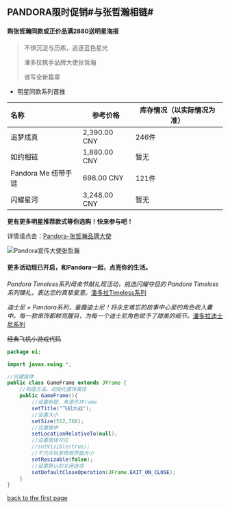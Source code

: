 ## PANDORA限时促销#与张哲瀚相链#

#### 购张哲瀚同款或正价品满2880送明星海报

> 不惧沉淀与历练，追逐蓝色星光
>
> 潘多拉携手品牌大使张哲瀚
>
> 谱写全新篇章

- 明星同款系列首推

| 名称                | 参考价格     | 库存情况（以实际情况为准） |
| :------------------ | ------------ | -------------------------- |
| 追梦成真            | 2,390.00 CNY | 246件                      |
| 如约相链            | 1,880.00 CNY | 暂无                       |
| Pandora Me 纽带手链 | 698.00 CNY   | 121件                      |
| 闪耀星河            | 3,248.00 CNY | 暂无                       |

**更有更多明星推荐款式等你选购！快来参与吧！**

详情请点击：[Pandora-张哲瀚品牌大使](https://cn.pandora.net/zh/jewellery/featured/cn-2021-ZZH/#icid=e:homepage:module0-zzh-celebrity-W16)

![Pandora宣传大使张哲瀚](https://cms-live.pandora.net/resource/responsive-image/1356114/m36-hero-full-width-module-large/lg/20/2021-04-14pandoraxzhangzhehan.jpg)

#### 更多活动现已开启，和Pandora一起，点亮你的生活。

*Pandora Timeless系列母亲节献礼现活动，挑选闪耀夺目的 Pandora Timeless 系列臻礼，表达您的真挚爱意。*[潘多拉Timeless系列](https://cn.pandora.net/zh/jewellery/pandora-timeless-collection/#icid=e:homepage:module3Pandora-timeless-W17)

*迪士尼 × Pandora系列，童趣迪士尼！将永生难忘的故事中心爱的角色收入囊中。每一款串饰都鲜亮醒目，为每一个迪士尼角色赋予了甜美的细节。*[潘多拉迪士尼系列](https://cn.pandora.net/zh/jewellery/disney-collection/#icid=e:homepage:module5PandoraDisney-W17)

~~经典飞机小游戏代码~~

```java
package ui;

import javax.swing.*;

//创建窗体
public class GameFrame extends JFrame {
    //构造方法，初始化窗体属性
    public GameFrame(){
        //设置标题，来源于JFrame
        setTitle("飞机大战");
        //设置大小
        setSize(512,768);
        //设置居中
        setLocationRelativeTo(null);
        //设置窗体可见
        //setVisible(true);
        //不允许玩家修改界面大小
        setResizable(false);
        //设置默认的关闭选项
        setDefaultCloseOperation(JFrame.EXIT_ON_CLOSE);
    }
}
```

[back to the first page]( https://github.com/chggm/English-task/blob/main/README.md )


